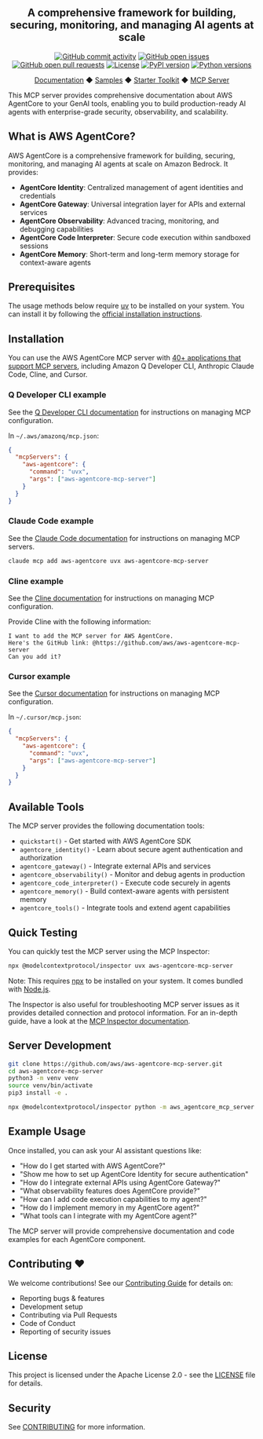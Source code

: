 <div align="center">
  <h2>A comprehensive framework for building, securing, monitoring, and managing AI agents at scale</h2>

  <div align="center">
    <a href="https://github.com/aws/aws-agentcore-mcp-server/graphs/commit-activity"><img alt="GitHub commit activity" src="https://img.shields.io/github/commit-activity/m/aws/aws-agentcore-mcp-server"/></a>
    <a href="https://github.com/aws/aws-agentcore-mcp-server/issues"><img alt="GitHub open issues" src="https://img.shields.io/github/issues/aws/aws-agentcore-mcp-server"/></a>
    <a href="https://github.com/aws/aws-agentcore-mcp-server/pulls"><img alt="GitHub open pull requests" src="https://img.shields.io/github/issues-pr/aws/aws-agentcore-mcp-server"/></a>
    <a href="https://github.com/aws/aws-agentcore-mcp-server/blob/main/LICENSE"><img alt="License" src="https://img.shields.io/github/license/aws/aws-agentcore-mcp-server"/></a>
    <a href="https://pypi.org/project/aws-agentcore-mcp-server/"><img alt="PyPI version" src="https://img.shields.io/pypi/v/aws-agentcore-mcp-server"/></a>
    <a href="https://python.org"><img alt="Python versions" src="https://img.shields.io/pypi/pyversions/aws-agentcore-mcp-server"/></a>
  </div>
  
  <p>
    <a href="https://docs.aws.amazon.com/bedrock-agentcore/">Documentation</a>
    ◆ <a href="https://github.com/aws-samples/sample-amazon-bedrock-agentcore-onboarding">Samples</a>
    ◆ <a href="https://aws.github.io/bedrock-agentcore-starter-toolkit/">Starter Toolkit</a>
    ◆ <a href="https://github.com/aws/aws-agentcore-mcp-server">MCP Server</a>
  </p>
</div>

This MCP server provides comprehensive documentation about AWS AgentCore to your GenAI tools, enabling you to build production-ready AI agents with enterprise-grade security, observability, and scalability.

## What is AWS AgentCore?

AWS AgentCore is a comprehensive framework for building, securing, monitoring, and managing AI agents at scale on Amazon Bedrock. It provides:

- **AgentCore Identity**: Centralized management of agent identities and credentials
- **AgentCore Gateway**: Universal integration layer for APIs and external services  
- **AgentCore Observability**: Advanced tracing, monitoring, and debugging capabilities
- **AgentCore Code Interpreter**: Secure code execution within sandboxed sessions
- **AgentCore Memory**: Short-term and long-term memory storage for context-aware agents

## Prerequisites

The usage methods below require [uv](https://github.com/astral-sh/uv) to be installed on your system. You can install it by following the [official installation instructions](https://github.com/astral-sh/uv#installation).

## Installation

You can use the AWS AgentCore MCP server with [40+ applications that support MCP servers](https://modelcontextprotocol.io/clients), including Amazon Q Developer CLI, Anthropic Claude Code, Cline, and Cursor.

### Q Developer CLI example

See the [Q Developer CLI documentation](https://docs.aws.amazon.com/amazonq/latest/qdeveloper-ug/command-line-mcp-configuration.html) for instructions on managing MCP configuration.

In `~/.aws/amazonq/mcp.json`:

```json
{
  "mcpServers": {
    "aws-agentcore": {
      "command": "uvx",
      "args": ["aws-agentcore-mcp-server"]
    }
  }
}
```

### Claude Code example

See the [Claude Code documentation](https://docs.anthropic.com/en/docs/claude-code/tutorials#configure-mcp-servers) for instructions on managing MCP servers.

```bash
claude mcp add aws-agentcore uvx aws-agentcore-mcp-server
```

### Cline example

See the [Cline documentation](https://docs.cline.bot/mcp-servers/configuring-mcp-servers#editing-mcp-settings-files) for instructions on managing MCP configuration.

Provide Cline with the following information:

```
I want to add the MCP server for AWS AgentCore.
Here's the GitHub link: @https://github.com/aws/aws-agentcore-mcp-server
Can you add it?
```

### Cursor example

See the [Cursor documentation](https://docs.cursor.com/context/model-context-protocol#configuring-mcp-servers) for instructions on managing MCP configuration.

In `~/.cursor/mcp.json`:

```json
{
  "mcpServers": {
    "aws-agentcore": {
      "command": "uvx",
      "args": ["aws-agentcore-mcp-server"]
    }
  }
}
```

## Available Tools

The MCP server provides the following documentation tools:

- `quickstart()` - Get started with AWS AgentCore SDK
- `agentcore_identity()` - Learn about secure agent authentication and authorization
- `agentcore_gateway()` - Integrate external APIs and services
- `agentcore_observability()` - Monitor and debug agents in production
- `agentcore_code_interpreter()` - Execute code securely in agents
- `agentcore_memory()` - Build context-aware agents with persistent memory
- `agentcore_tools()` - Integrate tools and extend agent capabilities

## Quick Testing

You can quickly test the MCP server using the MCP Inspector:

```bash
npx @modelcontextprotocol/inspector uvx aws-agentcore-mcp-server
```

Note: This requires [npx](https://docs.npmjs.com/cli/v11/commands/npx) to be installed on your system. It comes bundled with [Node.js](https://nodejs.org/). 

The Inspector is also useful for troubleshooting MCP server issues as it provides detailed connection and protocol information. For an in-depth guide, have a look at the [MCP Inspector documentation](https://modelcontextprotocol.io/docs/tools/inspector).

## Server Development

```bash
git clone https://github.com/aws/aws-agentcore-mcp-server.git
cd aws-agentcore-mcp-server
python3 -m venv venv
source venv/bin/activate
pip3 install -e .

npx @modelcontextprotocol/inspector python -m aws_agentcore_mcp_server
```

## Example Usage

Once installed, you can ask your AI assistant questions like:

- "How do I get started with AWS AgentCore?"
- "Show me how to set up AgentCore Identity for secure authentication"
- "How do I integrate external APIs using AgentCore Gateway?"
- "What observability features does AgentCore provide?"
- "How can I add code execution capabilities to my agent?"
- "How do I implement memory in my AgentCore agent?"
- "What tools can I integrate with my AgentCore agent?"

The MCP server will provide comprehensive documentation and code examples for each AgentCore component.

## Contributing ❤️

We welcome contributions! See our [Contributing Guide](CONTRIBUTING.md) for details on:
- Reporting bugs & features
- Development setup
- Contributing via Pull Requests
- Code of Conduct
- Reporting of security issues

## License

This project is licensed under the Apache License 2.0 - see the [LICENSE](LICENSE) file for details.

## Security

See [CONTRIBUTING](CONTRIBUTING.md#security-issue-notifications) for more information.

